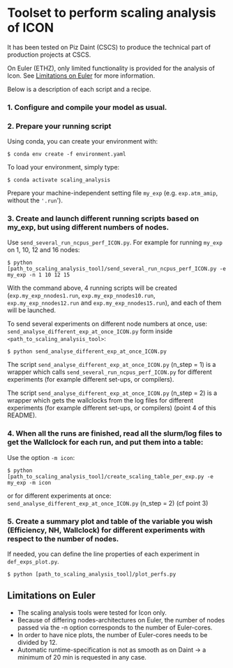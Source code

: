 # Toolset to perform scaling analysis of ICON

It has been tested on Piz Daint (CSCS) to produce the technical part of production projects at CSCS.

On Euler (ETHZ), only limited functionality is provided for the analysis of Icon.
See [Limitations on Euler](#limitations-on-euler) for more information.

Below is a description of each script and a recipe.

### 1. Configure and compile your model as usual.

### 2. Prepare your running script

Using conda, you can create your environment with:
    
```console
$ conda env create -f environment.yaml
```
    
To load your environment, simply type:
    
```console
$ conda activate scaling_analysis
```
    
Prepare your machine-independent setting file `my_exp` (e.g. `exp.atm_amip`, without the `'.run`').

### 3. Create and launch different running scripts based on my_exp, but using different numbers of nodes.

Use `send_several_run_ncpus_perf_ICON.py`.
For example for running `my_exp` on 1, 10, 12 and 16 nodes:
    
```console
$ python [path_to_scaling_analysis_tool]/send_several_run_ncpus_perf_ICON.py -e my_exp -n 1 10 12 15
```

With the command above, 4 running scripts will be created (`exp.my_exp_nnodes1.run`, `exp.my_exp_nnodes10.run`, 
`exp.my_exp_nnodes12.run` and `exp.my_exp_nnodes15.run`), and each of them will be launched.

To send several experiments on different node numbers at once, use: `send_analyse_different_exp_at_once_ICON.py`
form inside `<path_to_scaling_analysis_tool>`:
    
```console
$ python send_analyse_different_exp_at_once_ICON.py
```
    
The script `send_analyse_different_exp_at_once_ICON.py` (n_step = 1) is a wrapper which calls 
`send_several_run_ncpus_perf_ICON.py` for different experiments (for example different set-ups, or compilers).
    
The script `send_analyse_different_exp_at_once_ICON.py` (n_step = 2) is a wrapper which gets
the wallclocks from the log files for different experiments (for example different set-ups, or compilers) (point 4 of this README).

### 4. When all the runs are finished, read all the slurm/log files to get the Wallclock for each run, and put them into a table:

Use the option `-m icon`:
    
```console
$ python [path_to_scaling_analysis_tool]/create_scaling_table_per_exp.py -e my_exp -m icon
```
    
or for different experiments at once: `send_analyse_different_exp_at_once_ICON.py` (n_step = 2) (cf point 3)

### 5. Create a summary plot and table of the variable you wish (Efficiency, NH, Wallclock) for different experiments with respect to the number of nodes.

If needed, you can define the line properties of each experiment in `def_exps_plot.py`.
    
```console
$ python [path_to_scaling_analysis_tool]/plot_perfs.py
```

## Limitations on Euler

* The scaling analysis tools were tested for Icon only.
* Because of differing nodes-architectures on Euler, the number of nodes passed via the -n option corresponds to the number of Euler-cores.
* In order to have nice plots, the number of Euler-cores needs to be divided by 12.
* Automatic runtime-specification is not as smooth as on Daint -> a minimum of 20 min is requested in any case.

